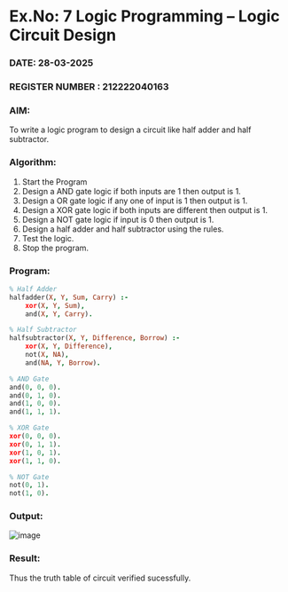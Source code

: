 # Ex.No: 7  Logic Programming –  Logic Circuit Design
### DATE: 28-03-2025                                                                            
### REGISTER NUMBER : 212222040163

### AIM: 
To write a logic program to design a circuit like half adder and half subtractor.

###  Algorithm:
1. Start the Program
2. Design a AND gate logic if both inputs are 1 then output is 1.
3. Design a OR gate logic if any one of input is 1 then output is 1.
4. Design a XOR gate logic if both inputs are different then output is 1.
5. Design a NOT gate logic if input is 0 then output is 1.
6. Design a half adder and half subtractor using the rules.
7. Test the logic.
8. Stop the program.

### Program:

```prolog
% Half Adder
halfadder(X, Y, Sum, Carry) :-  
    xor(X, Y, Sum),  
    and(X, Y, Carry).  

% Half Subtractor
halfsubtractor(X, Y, Difference, Borrow) :-  
    xor(X, Y, Difference),  
    not(X, NA),  
    and(NA, Y, Borrow).  

% AND Gate
and(0, 0, 0).  
and(0, 1, 0).  
and(1, 0, 0).  
and(1, 1, 1).  

% XOR Gate
xor(0, 0, 0).  
xor(0, 1, 1).  
xor(1, 0, 1).  
xor(1, 1, 0).  

% NOT Gate
not(0, 1).  
not(1, 0).
```

### Output:
![image](https://github.com/user-attachments/assets/cfe97ee0-b764-4d85-a562-58f139e976ca)


### Result:
Thus the truth table of circuit verified sucessfully.

